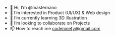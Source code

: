 - 👋 Hi, I’m @masternano
- 👀 I’m interested in Product (UI/UX) & Web design
- 🌱 I’m currently learning 3D illustration 
- 💞️ I’m looking to collaborate on Projects
- 📫 How to reach me codeninety@gmail.com

<!---
masternano/masternano is a ✨ special ✨ repository because its `README.md` (this file) appears on your GitHub profile.
You can click the Preview link to take a look at your changes.
--->
